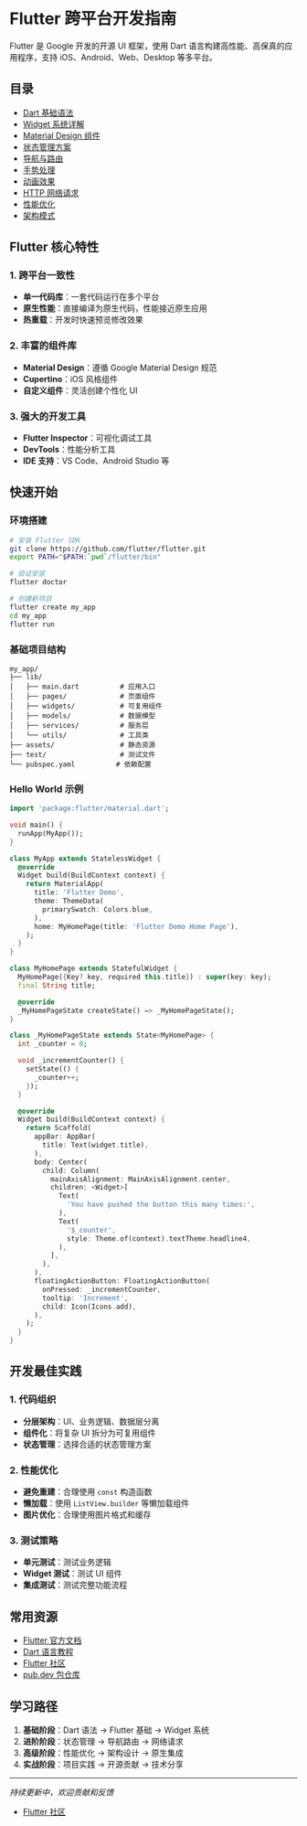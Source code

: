 # Flutter 跨平台开发指南

Flutter 是 Google 开发的开源 UI 框架，使用 Dart 语言构建高性能、高保真的应用程序，支持 iOS、Android、Web、Desktop 等多平台。

## 目录

- [Dart 基础语法](./dart-basics.md)
- [Widget 系统详解](./widget-system.md)
- [Material Design 组件](./material-components.md)
- [状态管理方案](./state-management.md)
- [导航与路由](./navigation.md)
- [手势处理](./gestures.md)
- [动画效果](./animations.md)
- [HTTP 网络请求](./http-requests.md)
- [性能优化](./performance.md)
- [架构模式](./architecture.md)

## Flutter 核心特性

### 1. 跨平台一致性
- **单一代码库**：一套代码运行在多个平台
- **原生性能**：直接编译为原生代码，性能接近原生应用
- **热重载**：开发时快速预览修改效果

### 2. 丰富的组件库
- **Material Design**：遵循 Google Material Design 规范
- **Cupertino**：iOS 风格组件
- **自定义组件**：灵活创建个性化 UI

### 3. 强大的开发工具
- **Flutter Inspector**：可视化调试工具
- **DevTools**：性能分析工具
- **IDE 支持**：VS Code、Android Studio 等

## 快速开始

### 环境搭建

```bash
# 安装 Flutter SDK
git clone https://github.com/flutter/flutter.git
export PATH="$PATH:`pwd`/flutter/bin"

# 验证安装
flutter doctor

# 创建新项目
flutter create my_app
cd my_app
flutter run
```

### 基础项目结构

```
my_app/
├── lib/
│   ├── main.dart          # 应用入口
│   ├── pages/             # 页面组件
│   ├── widgets/           # 可复用组件
│   ├── models/            # 数据模型
│   ├── services/          # 服务层
│   └── utils/             # 工具类
├── assets/                # 静态资源
├── test/                  # 测试文件
└── pubspec.yaml          # 依赖配置
```

### Hello World 示例

```dart
import 'package:flutter/material.dart';

void main() {
  runApp(MyApp());
}

class MyApp extends StatelessWidget {
  @override
  Widget build(BuildContext context) {
    return MaterialApp(
      title: 'Flutter Demo',
      theme: ThemeData(
        primarySwatch: Colors.blue,
      ),
      home: MyHomePage(title: 'Flutter Demo Home Page'),
    );
  }
}

class MyHomePage extends StatefulWidget {
  MyHomePage({Key? key, required this.title}) : super(key: key);
  final String title;

  @override
  _MyHomePageState createState() => _MyHomePageState();
}

class _MyHomePageState extends State<MyHomePage> {
  int _counter = 0;

  void _incrementCounter() {
    setState(() {
      _counter++;
    });
  }

  @override
  Widget build(BuildContext context) {
    return Scaffold(
      appBar: AppBar(
        title: Text(widget.title),
      ),
      body: Center(
        child: Column(
          mainAxisAlignment: MainAxisAlignment.center,
          children: <Widget>[
            Text(
              'You have pushed the button this many times:',
            ),
            Text(
              '$_counter',
              style: Theme.of(context).textTheme.headline4,
            ),
          ],
        ),
      ),
      floatingActionButton: FloatingActionButton(
        onPressed: _incrementCounter,
        tooltip: 'Increment',
        child: Icon(Icons.add),
      ),
    );
  }
}
```

## 开发最佳实践

### 1. 代码组织
- **分层架构**：UI、业务逻辑、数据层分离
- **组件化**：将复杂 UI 拆分为可复用组件
- **状态管理**：选择合适的状态管理方案

### 2. 性能优化
- **避免重建**：合理使用 `const` 构造函数
- **懒加载**：使用 `ListView.builder` 等懒加载组件
- **图片优化**：合理使用图片格式和缓存

### 3. 测试策略
- **单元测试**：测试业务逻辑
- **Widget 测试**：测试 UI 组件
- **集成测试**：测试完整功能流程

## 常用资源

- [Flutter 官方文档](https://flutter.dev/docs)
- [Dart 语言教程](https://dart.dev/guides)
- [Flutter 社区](https://flutter.dev/community)
- [pub.dev 包仓库](https://pub.dev)

## 学习路径

1. **基础阶段**：Dart 语法 → Flutter 基础 → Widget 系统
2. **进阶阶段**：状态管理 → 导航路由 → 网络请求
3. **高级阶段**：性能优化 → 架构设计 → 原生集成
4. **实战阶段**：项目实践 → 开源贡献 → 技术分享

---

*持续更新中，欢迎贡献和反馈* 
- [Flutter 社区](https://flutter.dev/community) 